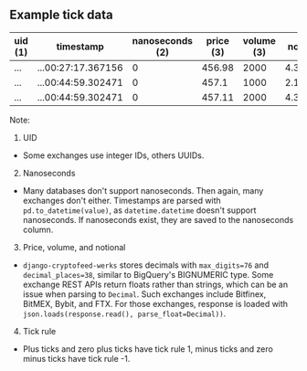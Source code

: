 Example tick data
-----------------

| uid (1) | timestamp          | nanoseconds (2) | price (3) | volume (3) | notional (3) | tickRule (4) |
|---------|--------------------|-----------------|-----------|------------|--------------|--------------|
| ...     | ...00:27:17.367156 | 0               | 456.98    | 2000       | 4.3765591... | -1           |
| ...     | ...00:44:59.302471 | 0               | 457.1     | 1000       | 2.1877050... | 1            |
| ...     | ...00:44:59.302471 | 0               | 457.11    | 2000       | 4.3753144... | 1            |

Note:

1. UID
* Some exchanges use integer IDs, others UUIDs.

2. Nanoseconds
* Many databases don't support nanoseconds. Then again, many exchanges don't either. Timestamps are parsed with `pd.to_datetime(value)`, as `datetime.datetime` doesn't support nanoseconds. If nanoseconds exist, they are saved to the nanoseconds column.

3. Price, volume, and notional
* `django-cryptofeed-werks` stores decimals with `max_digits=76` and `decimal_places=38`, similar to BigQuery's BIGNUMERIC type. Some exchange REST APIs return floats rather than strings, which can be an issue when parsing to `Decimal`. Such exchanges include Bitfinex, BitMEX, Bybit, and FTX. For those exchanges, response is loaded with `json.loads(response.read(), parse_float=Decimal))`.

4. Tick rule
* Plus ticks and zero plus ticks have tick rule 1, minus ticks and zero minus ticks have tick rule -1.

